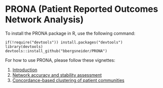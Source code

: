 # PRONA (Patient Reported Outcomes Network Analysis)
 
To install the PRONA package in R, use the following command:

```
if(!require("devtools")) install.packages("devtools")
library(devtools)
devtools::install_github("bbergsneider/PRONA")
```

For how to use PRONA, please follow these vignettes:
1. [Introduction]([url](https://rpubs.com/brandonbergs/prona-introduction))
2. [Network accuracy and stability assessment]([url](https://rpubs.com/brandonbergs/prona-statistical-assessment)https://rpubs.com/brandonbergs/prona-statistical-assessment)
3. [Concordance-based clustering of patient communities]([url](https://rpubs.com/brandonbergs/prona-unsupervised-clustering)https://rpubs.com/brandonbergs/prona-unsupervised-clustering)
